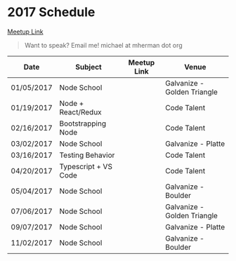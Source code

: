 # 2017 Schedule

[Meetup Link](http://www.meetup.com/Node-js-Denver-Boulder/)

> Want to speak? Email me! michael at mherman dot org

|    Date    | Subject                | Meetup Link | Venue           |
|------------|------------------------|-------------|-----------------|
| 01/05/2017 | Node School            | | Galvanize - Golden Triangle |
| 01/19/2017 | Node + React/Redux     | | Code Talent                 |
| 02/16/2017 | Bootstrapping Node     | | Code Talent                 |
| 03/02/2017 | Node School            | | Galvanize - Platte          |
| 03/16/2017 | Testing Behavior       | | Code Talent                 |
| 04/20/2017 | Typescript + VS Code   | | Code Talent                 |
| 05/04/2017 | Node School            | | Galvanize - Boulder         |
| 07/06/2017 | Node School            | | Galvanize - Golden Triangle |
| 09/07/2017 | Node School            | | Galvanize - Platte          |
| 11/02/2017 | Node School            | | Galvanize - Boulder         |
